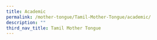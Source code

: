 ```yaml
---
title: Academic
permalink: /mother-tongue/Tamil-Mother-Tongue/academic/
description: ""
third_nav_title: Tamil Mother Tongue
---
```

